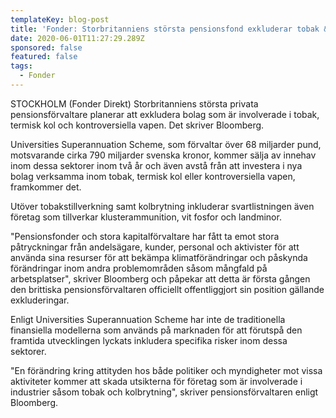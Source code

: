 ```yaml
---
templateKey: blog-post
title: 'Fonder: Storbritanniens största pensionsfond exkluderar tobak & kol'
date: 2020-06-01T11:27:29.289Z
sponsored: false
featured: false
tags:
  - Fonder
---
```

STOCKHOLM (Fonder Direkt) Storbritanniens största privata pensionsförvaltare planerar att exkludera bolag som är involverade i tobak, termisk kol och kontroversiella vapen. Det skriver Bloomberg.

Universities Superannuation Scheme, som förvaltar över 68 miljarder pund, motsvarande cirka 790 miljarder svenska kronor, kommer sälja av innehav inom dessa sektorer inom två år och även avstå från att investera i nya bolag verksamma inom tobak, termisk kol eller kontroversiella vapen, framkommer det.

Utöver tobakstillverkning samt kolbrytning inkluderar svartlistningen även företag som tillverkar klusterammunition, vit fosfor och landminor.

"Pensionsfonder och stora kapitalförvaltare har fått ta emot stora påtryckningar från andelsägare, kunder, personal och aktivister för att använda sina resurser för att bekämpa klimatförändringar och påskynda förändringar inom andra problemområden såsom mångfald på arbetsplatser", skriver Bloomberg och påpekar att detta är första gången den brittiska pensionsförvaltaren officiellt offentliggjort sin position gällande exkluderingar.

Enligt Universities Superannuation Scheme har inte de traditionella finansiella modellerna som används på marknaden för att förutspå den framtida utvecklingen lyckats inkludera specifika risker inom dessa sektorer.

"En förändring kring attityden hos både politiker och myndigheter mot vissa aktiviteter kommer att skada utsikterna för företag som är involverade i industrier såsom tobak och kolbrytning", skriver pensionsförvaltaren enligt Bloomberg.